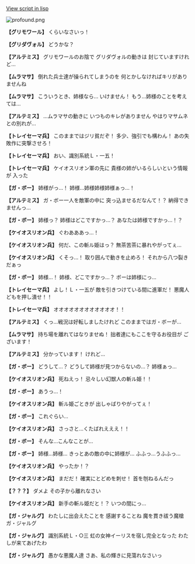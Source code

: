 [View script in lisp](../scripts/101103021.txt)

![profound.png](../images/backgrounds/profound.png)

**【グリモワール】**
くらいなさいっ！

**【グリダヴォル】**
どうかな？

**【アルテミス】**
グリモワールのお陰で
グリダヴォルの動きは
封じていますけれど…

**【ムラマサ】**
倒れた兵士達が操られてしまうのを
何とかしなければキリがありませんね

**【ムラマサ】**
こういうとき、姉様なら…
いけません！
もう…姉様のことを考えては…

**【アルテミス】**
…ムラマサの動きに
いつものキレがありません
やはりマサムネとの別れが…

**【トレイセーマ兵】**
このままではジリ貧だぞ！
多少、強引でも構わん！
あの失敗作に突撃させろ！

**【トレイセーマ兵】**
おい、識別系統Ｌ・一五！

**【トレイセーマ兵】**
ケイオスリオン軍の先に
貴様の姉がいるらしいという情報が
入った

**【ガ・ボー】**
姉様がっ…！
姉様…姉様姉様姉様ぁっ…！

**【アルテミス】**
ガ・ボー一人を敵軍の中に
突っ込ませるだなんて！？
納得できませんっ…

**【ガ・ボー】**
姉様っ？
姉様はどこですかっ…？
あなたは姉様ですかっ…！？

**【ケイオスリオン兵】**
ぐわあああっ…！

**【ケイオスリオン兵】**
何だ、この斬ル姫はっ？
無茶苦茶に暴れやがってぇ…

**【ケイオスリオン兵】**
くそっ…！
取り囲んで動きを止めろ！
それから八つ裂きだぁっ

**【ガ・ボー】**
姉様…！
姉様、どこですかっ…？
ボーは姉様にっ…

**【トレイセーマ兵】**
よし！Ｌ・一五が
敵を引きつけている間に進軍だ！
悪魔人どもを押し潰せ！！

**【トレイセーマ兵】**
オオオオオオオオオオオオ！！

**【アルテミス】**
くっ…戦況は好転しましたけれど
このままではガ・ボーが…

**【ムラマサ】**
持ち場を離れてはなりませぬ！
拙者達にもここを守るお役目が
ございます！

**【アルテミス】**
分かっています！
けれど…

**【ガ・ボー】**
どうして…？
どうして姉様が見つからないの…？
姉様ぁっ…

**【ケイオスリオン兵】**
死ねえっ！
忌々しい幻獣人の斬ル姫！！

**【ガ・ボー】**
あうっ…！

**【ケイオスリオン兵】**
斬ル姫ごときが
出しゃばりやがってぇ！

**【ガ・ボー】**
これぐらい…

**【ケイオスリオン兵】**
さっさと…くたばれえええ！！

**【ガ・ボー】**
そんな…こんなことが…

**【ガ・ボー】**
姉様…姉様…
きっとあの敵の中に姉様が…
ふふっ…うふふっ…

**【ケイオスリオン兵】**
やったか！？

**【ケイオスリオン兵】**
まだだ！
確実にとどめを刺せ！
首を刎ねるんだっ

**【？？？】**
ダメよ
その子から離れなさい

**【ケイオスリオン兵】**
新手の斬ル姫だと！？
いつの間にっ…

**【ガ・ジャルグ】**
わたしに出会えたことを
感謝することね
魔を貫き祓う魔槍ガ・ジャルグ

**【ガ・ジャルグ】**
識別系統Ｌ・○三
虹の女神イーリスを宿し完全となった
わたしが来てあげたわ

**【ガ・ジャルグ】**
愚かな悪魔人達
さあ、私の輝きに見蕩れなさいっ